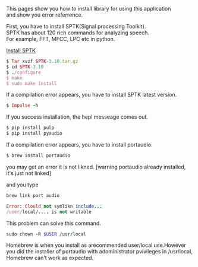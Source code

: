 This pages show you how to install library for using this application<br>
and show you error referrence.<br> 

First, you have to install SPTK(Signal processing Toolkit).<br>
SPTK has about 120 rich commands for analyzing speech.<br>
For example, FFT, MFCC, LPC etc in python.<br>


[Install SPTK](http://sp-tk.sourceforge.net/)


```ruby
$ Tar xvzf SPTK-3.10.tar.gz
$ cd SPTK-3.10
$ ./configure
$ make
$ sudo make install
```

If a compilation error appears, you have to install SPTK latest version.

```ruby
$ Impulse -h
```

If you success installation, the hepl messeage comes out.


```ruby
$ pip install pulp
$ pip install pyaudio
```

If a compilation error appears, you have to install portaudio.

```ruby
$ brew install portaudio
```

you may get an error it is not likned.
[warning portaudio already installed, it's just not linked]

and you type
```ruby
brew link port audio
```

```ruby
Error: Clould not symlikn include...
/user/local/.... is not writable
```

This problem can solve this command.

```ruby
sudo chown -R $USER /usr/local
```

Homebrew is when you install as arecommended user/local use.However you did the installer of portaudio with adoministrator pvivileges in /usr/local, Homebrew can't work as expected.






